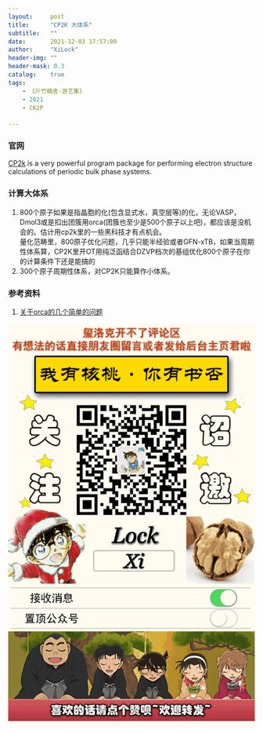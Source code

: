 ```yaml
---
layout:     post
title:      "CP2K 大体系"
subtitle:   ""
date:       2021-12-03 17:57:00
author:     "XiLock"
header-img: ""
header-mask: 0.3
catalog:    true
tags:
    - 《斤竹精舍·游艺集》
    - 2021
    - CK2P

---
```


### 官网
[CP2k](https://www.cp2k.org/) is a very powerful program package for performing electron structure calculations of periodic bulk phase systems.

### 计算大体系
1. 800个原子如果是指晶胞的化(包含显式水，真空层等)的化，无论VASP，Dmol3或是扣出团簇用orca(团簇也至少是500个原子以上吧)，都应该是没机会的。估计用cp2k里的一些黑科技才有点机会。  
量化范畴里，800原子优化问题，几乎只能半经验或者GFN-xTB，如果当周期性体系算，CP2K里开OT用纯泛函结合DZVP档次的基组优化800个原子在你的计算条件下还是能搞的
1. 300个原子周期性体系，对CP2K只能算作小体系。

### 参考资料
1. [关于orca的几个简单的问题](http://bbs.keinsci.com/thread-21650-1-1.html)


![](/img/wc-tail.GIF)
